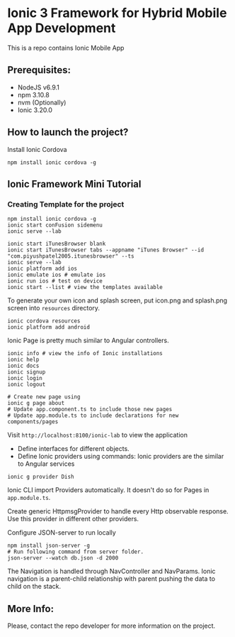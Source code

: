# Ionic 3 Framework for Hybrid Mobile App Development

This is a repo contains Ionic Mobile App

## Prerequisites:
- NodeJS v6.9.1
- npm 3.10.8
- nvm (Optionally)
- Ionic 3.20.0

## How to launch the project?

Install Ionic Cordova

`npm install ionic cordova -g`

## Ionic Framework Mini Tutorial

### Creating Template for the project

```shell
npm install ionic cordova -g
ionic start conFusion sidemenu
ionic serve --lab

ionic start iTunesBrowser blank
ionic start iTunesBrowser tabs --appname "iTunes Browser" --id "com.piyushpatel2005.itunesbrowser" --ts
ionic serve --lab
ionic platform add ios
ionic emulate ios # emulate ios
ionic run ios # test on device
ionic start --list # view the templates available
```

To generate your own icon and splash screen, put icon.png and splash.png screen into `resources` directory.

```shell
ionic cordova resources
ionic platform add android
```

Ionic Page is pretty much similar to Angular controllers.

```shell
ionic info # view the info of Ionic installations
ionic help
ionic docs
ionic signup
ionic login
ionic logout

# Create new page using 
ionic g page about
# Update app.component.ts to include those new pages
# Update app.module.ts to include declarations for new components/pages
```

Visit `http://localhost:8100/ionic-lab` to view the application

- Define interfaces for different objects.
- Define Ionic providers using commands:
Ionic providers are the similar to Angular services

```shell
ionic g provider Dish
```

Ionic CLI import Providers automatically. It doesn't do so for Pages in `app.module.ts`.

Create generic HttpmsgProvider to handle every Http observable response.
Use this provider in different other providers.

Configure JSON-server to run locally

```shell
npm install json-server -g
# Run following command from server folder.
json-server --watch db.json -d 2000
```

The Navigation is handled through NavController and NavParams. Ionic navigation is a parent-child relationship with parent pushing the data to child on the stack.

## More Info:

Please, contact the repo developer for more information on the project.